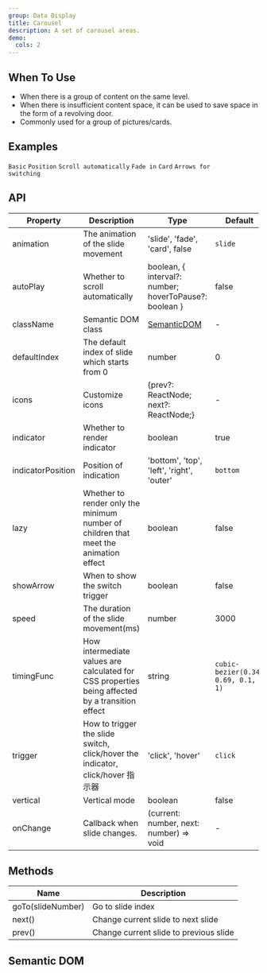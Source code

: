 ```yaml
---
group: Data Display
title: Carousel
description: A set of carousel areas.
demo:
  cols: 2
---
```


## When To Use

- When there is a group of content on the same level.
- When there is insufficient content space, it can be used to save space in the form of a revolving door.
- Commonly used for a group of pictures/cards.

## Examples

<!-- prettier-ignore -->
<code src="./demo/basic.tsx">Basic</code>
<code src="./demo/position.tsx">Position</code>
<code src="./demo/autoplay.tsx">Scroll automatically</code>
<code src="./demo/fade.tsx">Fade in</code>
<code src="./demo/card.tsx">Card</code>
<code src="./demo/arrows.tsx" version="5.17.0">Arrows for switching</code>

## API

| Property | Description | Type | Default | Version |
| --- | --- | --- | --- | --- |
| animation | The animation of the slide movement | 'slide', 'fade', 'card', false | `slide` |  |
| autoPlay | Whether to scroll automatically | boolean, { interval?: number; hoverToPause?: boolean } | false |  |
| className | Semantic DOM class | [SemanticDOM](#semantic-dom) | - |  |
| defaultIndex | The default index of slide which starts from 0 | number | 0 |  |
| icons | Customize icons | {prev?: ReactNode; next?: ReactNode;} | - |  |
| indicator | Whether to render indicator | boolean | true |  |
| indicatorPosition | Position of indication | 'bottom', 'top', 'left', 'right', 'outer' | `bottom` |  |
| lazy | Whether to render only the minimum number of children that meet the animation effect | boolean | false |  |
| showArrow | When to show the switch trigger | boolean | false |  |
| speed | The duration of the slide movement(ms) | number | 3000 |  |
| timingFunc | How intermediate values are calculated for CSS properties being affected by a transition effect | string | `cubic-bezier(0.34, 0.69, 0.1, 1)` |  |
| trigger | How to trigger the slide switch, click/hover the indicator, click/hover 指示器 | 'click', 'hover' | `click` |  |
| vertical | Vertical mode | boolean | false |  |
| onChange | Callback when slide changes. | (current: number, next: number) => void | - |  |

## Methods

| Name              | Description                            |
| ----------------- | -------------------------------------- |
| goTo(slideNumber) | Go to slide index                      |
| next()            | Change current slide to next slide     |
| prev()            | Change current slide to previous slide |

## Semantic DOM

<code src="./demo/_semantic.tsx" simplify></code>
